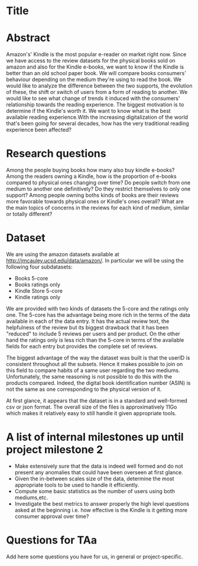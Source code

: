 # Title

# Abstract
Amazon's' Kindle is the most popular e-reader on market right now. Since we have
access to the review datasets for the physical books sold on amazon and also for 
the Kindle e-books, we want to know if the Kindle is better than an old school
paper book. We will compare books consumers' behaviour depending on the medium 
they're using to read the book. We would like to analyze the difference between 
the two supports, the evolution of these, the shift or switch of users from a 
form of reading to another. We would like to see what change of trends it
induced with the consumers' relationship towards the reading experience.
The biggest motivation is to determine if the Kindle's worth it. We want to know
what is the best available reading experience.With the increasing digitalization 
of the world that's been going for several decades, how has the very traditional 
reading experience been affected?

# Research questions
Among the people buying books how many also buy kindle e-books? Among the readers
owning a Kindle, how is the proportion of e-books compared to physical ones changing 
over time? Do people switch from one medium to another one definitively? Do they
restrict themselves to only one support? Among people owning boths kinds of books
are their reviews more favorable towards physical ones or Kindle's ones overall?
What are the main topics of concerns in the reviews for each kind of medium, similar
or totally different?

# Dataset
We are using the amazon datasets available at http://jmcauley.ucsd.edu/data/amazon/.
In particular we will be using the following four subdatasets:
- Books 5-core
- Books ratings only
- Kindle Store 5-core
- Kindle ratings only

We are provided with two kinds of datasets the 5-core and the ratings only one.
The 5-core has the advantage being more rich in the terms of the data available
in each of the data entry. It has the actual review text, the helpfulness of
the review but its biggest drawback that it has been "reduced" to include 5 reviews
per users and per product.
On the other hand the ratings only is less rich than the 5-core in terms of the 
available fields for each entry but provides the complete set of reviews.

The biggest advantage of the way the dataset was built is that the userID is consistent
throughout all the subsets. Hence it makes possible to join on this field to 
compare habits of a same user regarding the two mediums. Unfortunately, the same
reasoning is not possible to do this with the products compared. Indeed, the 
digital book identification number (ASIN) is not the same as one corresponding to 
the physical version of it.

At first glance, it appears that the dataset is in a standard and well-formed 
csv or json format. The overall size of the files is approximatively 11Go which
makes it relatively easy to still handle it given appropriate tools.


# A list of internal milestones up until project milestone 2
- Make extensively sure that the data is indeed well formed and do not present
any anomalies that could have been overseen at first glance.
- Given the in-between scales size of the data, determine the most appropriate
tools to be used to handle it efficiently.
- Compute some basic statistics as the number of users using both mediums,etc.
- Investigate the best metrics to answer properly the high level questions asked
at the beginning i.e. how effective is the Kindle is it getting more consumer
approval over time?

# Questions for TAa
Add here some questions you have for us, in general or project-specific.
